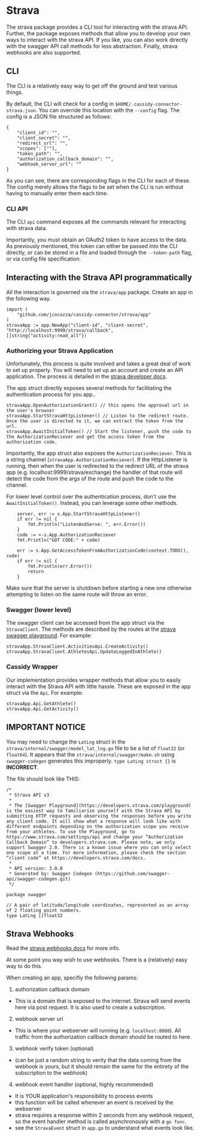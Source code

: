 # Strava

The strava package provides a CLI tool for interacting with the strava API.
Further, the package exposes methods that allow you to develop your own ways to interact with the strava API.
If you like, you can also work directly with the swagger API call methods for less abstraction.
Finally, strava webhooks are also supported.

## CLI

The CLI is a relatively easy way to get off the ground and test various things.

By default, the CLI will check for a config in `$HOME/.cassidy-connector-strava.json`. You can override this location with the `--config` flag.
The config is a JSON file structured as follows:

```
{
    "client_id": "",
    "client_secret": "",
    "redirect_url": "",
    "scopes": [""],
    "token_path": "",
    "authorization_callback_domain": "",
    "webhook_server_url": ""
}
```

As you can see, there are corresponding flags in the CLI for each of these. The config merely allows the flags to be set when the CLI is run without having to manually enter them each time.

### CLI API

The CLI `api` command exposes all the commands relevant for interacting with strava data.

Importantly, you must obtain an OAuth2 token to have access to the data. As previously mentioned, this token can either be passed into the CLI directly, or can be stored in a file and loaded through the `--token-path` flag, or via config file specification.

## Interacting with the Strava API programmatically

All the interaction is governed via the `strava/app` package.
Create an app in the following way.

```
import (
	"github.com/jcocozza/cassidy-connector/strava/app"
)
stravaApp := app.NewApp("client-id", "client-secret", "http://localhost:9999/strava/callback", []string{"activity:read_all"})
```

### Authorizing your Strava Application

Unfortunately, this process is quite involved and takes a great deal of work to set up properly.
You will need to set up an account and create an API application.
The process is detailed in the [strava developer docs](https://developers.strava.com/docs/getting-started/).

The app struct directly exposes several methods for facilitating the authentication process for you app..

```
stravaApp.OpenAuthorizationGrant() // this opens the approval url in the user's browser
stravaApp.StartStravaHttpListener() // Listen to the redirect route. Once the user is directed to it, we can extract the token from the url.
stravaApp.AwaitInitialToken() // Start the listener, push the code to the AuthorizationReciever and get the access token from the authorization code.
```

Importantly, the app struct also exposes the `AuthorizationReciever`. This is a string channel (`stravaApp.AuthorizationReciever`).
If the HttpListener is running, then when the user is redirected to the redirect URL of the strava app (e.g. localhost:9999/strava/exchange) the handler of that route will detect the code from the args of the route and push the code to the channel.

For lower level control over the authentication process, don't use the `AwaitInitialToken()`. Instead, you can leverage some other methods.

```
	server, err := s.App.StartStravaHttpListener()
	if err != nil {
		fmt.Println("ListenAndServe: ", err.Error())
	}
	code := <-s.App.AuthorizationReciever
	fmt.Println("GOT CODE:" + code)

	err := s.App.GetAccessTokenFromAuthorizationCode(context.TODO(), code)
	if err != nil {
		fmt.Println(err.Error())
		return
	}
```

Make sure that the server is shutdown before starting a new one otherwise attempting to listen on the same route will throw an error.

### Swagger (lower level)

The swagger client can be accessed from the app struct via the `StravaClient`.
The methods are described by the routes at the [strava swagger playground](https://developers.strava.com/playground/).
For example:

```
stravaApp.StravaClient.ActivitiesApi.CreateActivity()
stravaApp.StravaClient.AthletesApi.UpdateLoggedInAthlete()
```

### Cassidy Wrapper

Our implementation provides wrapper methods that allow you to easily interact with the Strava API with little hassle.
These are exposed in the app struct via the `Api`.
For example:

```
stravaApp.Api.GetAthlete()
stravaApp.Api.GetActivity()
```

## IMPORTANT NOTICE

You may need to change the `LatLng` struct in the `strava/internal/swagger/model_lat_lng.go` file to be a list of `float32` (or `float64`). It appears that the `strava/internal/swagger/make.sh` using `swagger-codegen` generates this improperly.
`type LatLng struct {}` is **INCORRECT**.

The file should look like THIS:

```
/*
 * Strava API v3
 *
 * The [Swagger Playground](https://developers.strava.com/playground) is the easiest way to familiarize yourself with the Strava API by submitting HTTP requests and observing the responses before you write any client code. It will show what a response will look like with different endpoints depending on the authorization scope you receive from your athletes. To use the Playground, go to https://www.strava.com/settings/api and change your “Authorization Callback Domain” to developers.strava.com. Please note, we only support Swagger 2.0. There is a known issue where you can only select one scope at a time. For more information, please check the section “client code” at https://developers.strava.com/docs.
 *
 * API version: 3.0.0
 * Generated by: Swagger Codegen (https://github.com/swagger-api/swagger-codegen.git)
 */

package swagger

// A pair of latitude/longitude coordinates, represented as an array of 2 floating point numbers.
type LatLng []float32

```

## Strava Webhooks
Read the [strava webhooks docs](https://developers.strava.com/docs/webhooks/) for more info.

At some point you way wish to use webhooks. There is a (relatively) easy way to do this.

When creating an app, specifiy the following params:
1. authorization callback domain
  - This is a domain that is exposed to the internet. Strava will send events here via post request. It is also used to create a subscription.
2. webhook server url
  - This is where your webserver will running (e.g. `localhost:8080`). All traffic from the authorization callback domain should be routed to here.
3. webhook verify token (optional) 
  - (can be just a random string to verity that the data coming from the webhook is yours, but it should remain the same for the entirety of the subscription to the webhook)
4. webhook event handler (optional, highly recommended)
  - It is YOUR application's responsibility to process events
  - this function will be called whenever an event is received by the webserver
  - strava requires a response within 2 seconds from any webhook request, so the event handler method is called asynchronously with a `go func`.
  - see the `StravaEvent` struct in `app.go` to understand what events look like.
